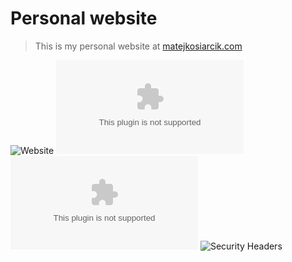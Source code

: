 # Personal website

> This is my personal website at [matejkosiarcik.com](https://matejkosiarcik.com)

![Website](https://img.shields.io/website?url=https%3A%2F%2Fmatejkosiarcik.com)
![Chromium HSTS preload](https://img.shields.io/hsts/preload/matejkosiarcik.com)
![Mozilla HTTP Observatory Grade](https://img.shields.io/mozilla-observatory/grade-score/matejkosiarcik.com?publish)
![Security Headers](https://img.shields.io/security-headers?url=https%3A%2F%2Fmatejkosiarcik.com)
